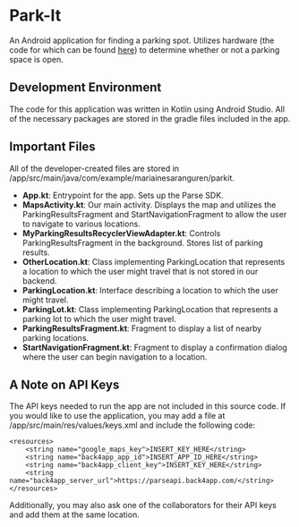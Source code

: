 # Park-It

An Android application for finding a parking spot. Utilizes hardware (the code for which can be found [here](https://github.com/ryansmick/ParkIt-Pi)) to determine whether or not a parking space is open.

## Development Environment

The code for this application was written in Kotlin using Android Studio. All of the necessary packages are stored in the gradle files included in the app.

## Important Files

All of the developer-created files are stored in /app/src/main/java/com/example/mariainesaranguren/parkit.

- **App.kt**: Entrypoint for the app. Sets up the Parse SDK.  
- **MapsActivity.kt**: Our main activity. Displays the map and utilizes the ParkingResultsFragment and StartNavigationFragment to allow the user to navigate to various locations.  
- **MyParkingResultsRecyclerViewAdapter.kt**: Controls ParkingResultsFragment in the background. Stores list of parking results.  
- **OtherLocation.kt**: Class implementing ParkingLocation that represents a location to which the user might travel that is not stored in our backend.  
- **ParkingLocation.kt**: Interface describing a location to which the user might travel.  
- **ParkingLot.kt**: Class implementing ParkingLocation that represents a parking lot to which the user might travel.  
- **ParkingResultsFragment.kt**: Fragment to display a list of nearby parking locations.  
- **StartNavigationFragment.kt**: Fragment to display a confirmation dialog where the user can begin navigation to a location.  

## A Note on API Keys

The API keys needed to run the app are not included in this source code. If you would like to use the application, you may add a file at /app/src/main/res/values/keys.xml and include the following code:

```
<resources>
    <string name="google_maps_key">INSERT_KEY_HERE</string>
    <string name="back4app_app_id">INSERT_APP_ID_HERE</string>
    <string name="back4app_client_key">INSERT_KEY_HERE</string>
    <string name="back4app_server_url">https://parseapi.back4app.com/</string>
</resources>
```

Additionally, you may also ask one of the collaborators for their API keys and add them at the same location.

